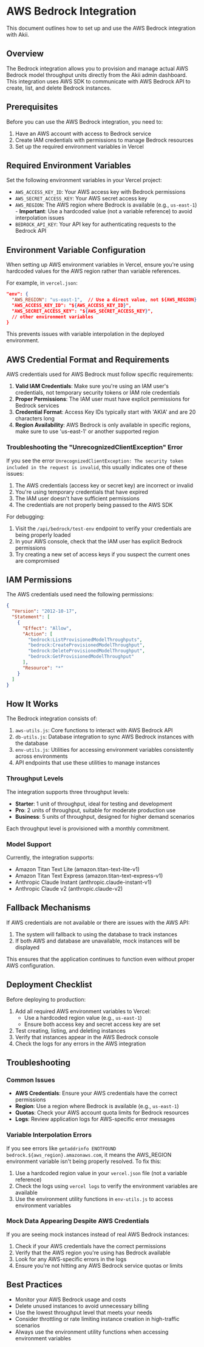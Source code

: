 # AWS Bedrock Integration

This document outlines how to set up and use the AWS Bedrock integration with Akii.

## Overview

The Bedrock integration allows you to provision and manage actual AWS Bedrock model throughput units directly from the Akii admin dashboard. This integration uses AWS SDK to communicate with AWS Bedrock API to create, list, and delete Bedrock instances.

## Prerequisites

Before you can use the AWS Bedrock integration, you need to:

1. Have an AWS account with access to Bedrock service
2. Create IAM credentials with permissions to manage Bedrock resources
3. Set up the required environment variables in Vercel

## Required Environment Variables

Set the following environment variables in your Vercel project:

- `AWS_ACCESS_KEY_ID`: Your AWS access key with Bedrock permissions
- `AWS_SECRET_ACCESS_KEY`: Your AWS secret access key
- `AWS_REGION`: The AWS region where Bedrock is available (e.g., `us-east-1`) - **Important**: Use a hardcoded value (not a variable reference) to avoid interpolation issues
- `BEDROCK_API_KEY`: Your API key for authenticating requests to the Bedrock API

## Environment Variable Configuration

When setting up AWS environment variables in Vercel, ensure you're using hardcoded values for the AWS region rather than variable references. 

For example, in `vercel.json`:

```json
"env": {
  "AWS_REGION": "us-east-1",  // Use a direct value, not ${AWS_REGION}
  "AWS_ACCESS_KEY_ID": "${AWS_ACCESS_KEY_ID}",
  "AWS_SECRET_ACCESS_KEY": "${AWS_SECRET_ACCESS_KEY}",
  // other environment variables
}
```

This prevents issues with variable interpolation in the deployed environment.

## AWS Credential Format and Requirements

AWS credentials used for AWS Bedrock must follow specific requirements:

1. **Valid IAM Credentials**: Make sure you're using an IAM user's credentials, not temporary security tokens or IAM role credentials
2. **Proper Permissions**: The IAM user must have explicit permissions for Bedrock services
3. **Credential Format**: Access Key IDs typically start with 'AKIA' and are 20 characters long
4. **Region Availability**: AWS Bedrock is only available in specific regions, make sure to use 'us-east-1' or another supported region

### Troubleshooting the "UnrecognizedClientException" Error

If you see the error `UnrecognizedClientException: The security token included in the request is invalid`, this usually indicates one of these issues:

1. The AWS credentials (access key or secret key) are incorrect or invalid
2. You're using temporary credentials that have expired
3. The IAM user doesn't have sufficient permissions
4. The credentials are not properly being passed to the AWS SDK

For debugging:

1. Visit the `/api/bedrock/test-env` endpoint to verify your credentials are being properly loaded
2. In your AWS console, check that the IAM user has explicit Bedrock permissions
3. Try creating a new set of access keys if you suspect the current ones are compromised

## IAM Permissions

The AWS credentials used need the following permissions:

```json
{
  "Version": "2012-10-17",
  "Statement": [
    {
      "Effect": "Allow",
      "Action": [
        "bedrock:ListProvisionedModelThroughputs",
        "bedrock:CreateProvisionedModelThroughput",
        "bedrock:DeleteProvisionedModelThroughput",
        "bedrock:GetProvisionedModelThroughput"
      ],
      "Resource": "*"
    }
  ]
}
```

## How It Works

The Bedrock integration consists of:

1. `aws-utils.js`: Core functions to interact with AWS Bedrock API
2. `db-utils.js`: Database integration to sync AWS Bedrock instances with the database
3. `env-utils.js`: Utilities for accessing environment variables consistently across environments
4. API endpoints that use these utilities to manage instances

### Throughput Levels

The integration supports three throughput levels:

- **Starter**: 1 unit of throughput, ideal for testing and development
- **Pro**: 2 units of throughput, suitable for moderate production use
- **Business**: 5 units of throughput, designed for higher demand scenarios

Each throughput level is provisioned with a monthly commitment.

### Model Support

Currently, the integration supports:

- Amazon Titan Text Lite (amazon.titan-text-lite-v1)
- Amazon Titan Text Express (amazon.titan-text-express-v1)
- Anthropic Claude Instant (anthropic.claude-instant-v1)
- Anthropic Claude v2 (anthropic.claude-v2)

## Fallback Mechanisms

If AWS credentials are not available or there are issues with the AWS API:

1. The system will fallback to using the database to track instances
2. If both AWS and database are unavailable, mock instances will be displayed

This ensures that the application continues to function even without proper AWS configuration.

## Deployment Checklist

Before deploying to production:

1. Add all required AWS environment variables to Vercel:
   - Use a hardcoded region value (e.g., `us-east-1`)
   - Ensure both access key and secret access key are set
2. Test creating, listing, and deleting instances
3. Verify that instances appear in the AWS Bedrock console
4. Check the logs for any errors in the AWS integration

## Troubleshooting

### Common Issues

- **AWS Credentials**: Ensure your AWS credentials have the correct permissions
- **Region**: Use a region where Bedrock is available (e.g., `us-east-1`)
- **Quotas**: Check your AWS account quota limits for Bedrock resources
- **Logs**: Review application logs for AWS-specific error messages

### Variable Interpolation Errors

If you see errors like `getaddrinfo ENOTFOUND bedrock.${aws_region}.amazonaws.com`, it means the AWS_REGION environment variable isn't being properly resolved. To fix this:

1. Use a hardcoded region value in your `vercel.json` file (not a variable reference)
2. Check the logs using `vercel logs` to verify the environment variables are available
3. Use the environment utility functions in `env-utils.js` to access environment variables

### Mock Data Appearing Despite AWS Credentials

If you are seeing mock instances instead of real AWS Bedrock instances:

1. Check if your AWS credentials have the correct permissions
2. Verify that the AWS region you're using has Bedrock available
3. Look for any AWS-specific errors in the logs
4. Ensure you're not hitting any AWS Bedrock service quotas or limits

## Best Practices

- Monitor your AWS Bedrock usage and costs
- Delete unused instances to avoid unnecessary billing
- Use the lowest throughput level that meets your needs
- Consider throttling or rate limiting instance creation in high-traffic scenarios
- Always use the environment utility functions when accessing environment variables 